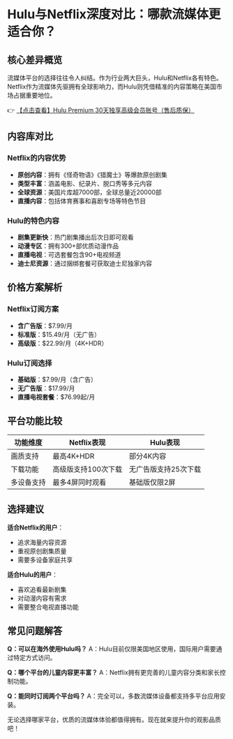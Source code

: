 # Hulu与Netflix深度对比：哪款流媒体更适合你？

## 核心差异概览

流媒体平台的选择往往令人纠结。作为行业两大巨头，Hulu和Netflix各有特色。Netflix作为流媒体先驱拥有全球影响力，而Hulu则凭借精准的内容策略在美国市场占据重要地位。

👉 [【点击查看】Hulu Premium 30天独享高级会员账号（售后质保）](https://bit.ly/HuLu_vip)

## 内容库对比

### Netflix的内容优势
- **原创内容**：拥有《怪奇物语》《猎魔士》等爆款原创剧集
- **类型丰富**：涵盖电影、纪录片、脱口秀等多元内容
- **全球资源**：美国片库超7000部，全球总量近20000部
- **直播内容**：包括体育赛事和喜剧专场等特色节目

### Hulu的特色内容
- **剧集更新快**：热门剧集播出后次日即可观看
- **动漫专区**：拥有300+部优质动漫作品
- **直播电视**：可选套餐包含90+电视频道
- **迪士尼资源**：通过捆绑套餐可获取迪士尼独家内容

## 价格方案解析

### Netflix订阅方案
- **含广告版**：$7.99/月
- **标准版**：$15.49/月（无广告）
- **高级版**：$22.99/月（4K+HDR）

### Hulu订阅选择
- **基础版**：$7.99/月（含广告）
- **无广告版**：$17.99/月
- **直播电视套餐**：$76.99起/月

## 平台功能比较

| 功能维度 | Netflix表现 | Hulu表现 |
|---------|------------|---------|
| 画质支持 | 最高4K+HDR | 部分4K内容 |
| 下载功能 | 高级版支持100次下载 | 无广告版支持25次下载 |
| 多设备支持 | 最多4屏同时观看 | 基础版仅限2屏 |

## 选择建议

**适合Netflix的用户**：
- 追求海量内容资源
- 重视原创剧集质量
- 需要多设备家庭共享

**适合Hulu的用户**：
- 喜欢追看最新剧集
- 对动漫内容有需求
- 需要整合电视直播功能

## 常见问题解答

**Q：可以在海外使用Hulu吗？**
A：Hulu目前仅限美国地区使用，国际用户需要通过特定方式访问。

**Q：哪个平台的儿童内容更丰富？**
A：Netflix拥有更完善的儿童内容分类和家长控制功能。

**Q：能同时订阅两个平台吗？**
A：完全可以，多数流媒体设备都支持多平台应用安装。

无论选择哪家平台，优质的流媒体体验都值得拥有。现在就来提升你的观影品质吧！